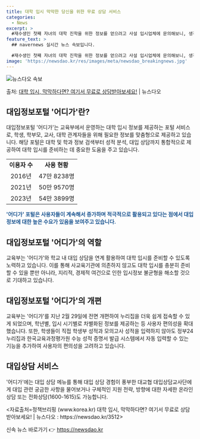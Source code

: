 ```yaml
---
title: 대학 입시 막막한 당신을 위한 무료 상담 서비스
categories:
  - News
excerpt: >
  #재수생인 첫째 자녀의 대학 진학을 위한 정보를 얻으려고 사설 입시업체에 문의해보니, 생각보다 많은 비용이 …
feature_text: >
  ## navernews 실시간 뉴스 속보입니다.

  #재수생인 첫째 자녀의 대학 진학을 위한 정보를 얻으려고 사설 입시업체에 문의해보니, 생각보다 많은 비용이 …
image: 'https://newsdao.kr/res/images/meta/newsdao_breakingnews.jpg'
---
```


![뉴스다오 속보](https://newsdao.kr/res/images/meta/newsdao_breakingnews.jpg)

<p>출처: <a href="https://newsdao.kr/3512" rel="dofollow">대학 입시, 막막하다면? 여기서 무료로 상담받아보세요!</a> | 뉴스다오</p>

<h2 data-ke-size="size26">대입정보포털 '어디가'란?</h2>
<p data-ke-size="size16">대입정보포털 '어디가'는 교육부에서 운영하는 대학 입시 정보를 제공하는 포털 서비스로, 학생, 학부모, 교사, 대학 관계자들을 위해 필요한 정보를 맞춤형으로 제공하고 있습니다. 해당 포털은 대학 및 학과 정보 검색부터 성적 분석, 대입 상담까지 통합적으로 제공하여 대학 입시를 준비하는 데 중요한 도움을 주고 있습니다.</p>

<table>
  <tr>
    <td style="text-align: center; height: 17px;"><b>이용자 수</b></td>
    <td style="text-align: center; height: 17px;"><b>사용 현황</b></td>
  </tr>
  <tr>
    <td style="text-align: center; height: 17px;">2016년</td>
    <td style="text-align: center; height: 17px;">47만 8238명</td>
  </tr>
  <tr>
    <td style="text-align: center; height: 17px;">2021년</td>
    <td style="text-align: center; height: 17px;">50만 9570명</td>
  </tr>
  <tr>
    <td style="text-align: center; height: 17px;">2023년</td>
    <td style="text-align: center; height: 17px;">54만 3899명</td>
  </tr>
</table>

<b><span style="color: #1a5490;">'어디가' 포털은 사용자들이 계속해서 증가하며 적극적으로 활용되고 있다는 점에서 대입 정보에 대한 높은 수요가 있음을 보여주고 있습니다.</span></b>

<h2 data-ke-size="size26">대입정보포털 '어디가'의 역할</h2>
<p data-ke-size="size16">교육부는 '어디가'와 학교 내 대입 상담을 연계 활용하여 대학 입시를 준비할 수 있도록 노력하고 있습니다. 이를 통해 사교육기관에 의존하지 않고도 대학 입시를 충분히 준비할 수 있을 뿐만 아니라, 지리적, 경제적 여건으로 인한 입시정보 불균형을 해소할 것으로 기대하고 있습니다.</p>

<h2 data-ke-size="size26">대입정보포털 '어디가'의 개편</h2>
<p data-ke-size="size16">교육부는 '어디가'를 지난 2월 29일에 전면 개편하여 누리집을 더욱 쉽게 접속할 수 있게 되었으며, 학년별, 입시 시기별로 차별화된 정보를 제공하는 등 사용자 편의성을 확대했습니다. 또한, 학생들이 직접 학생부 성적과 모의고사 성적을 입력하지 않아도 정부24 누리집과 한국교육과정평가원 수능 성적 증명서 발급 시스템에서 자동 입력할 수 있는 기능을 추가하여 사용자의 편의성을 고려하고 있습니다.</p>

<h2 data-ke-size="size26">대입상담 서비스</h2>
<p data-ke-size="size16">'어디가'에는 대입 상담 메뉴를 통해 대입 상담 경험이 풍부한 대교협 대입상담교사단에게 대입 관련 궁금한 사항을 물어보거나 구체적인 지원 전략, 방향에 대한 자세한 온라인 상담 또는 전화상담(1600-1615)도 가능합니다.</p>

<p data-ke-size="size16">&lt;자료출처=정책브리핑 (www.korea.kr) 대학 입시, 막막하다면? 여기서 무료로 상담받아보세요! | 뉴스다오 : https://newsdao.kr/3512&gt;</p> 

신속 뉴스 바로가기 👉 <a href="https://newsdao.kr" rel="dofollow">https://newsdao.kr</a>


